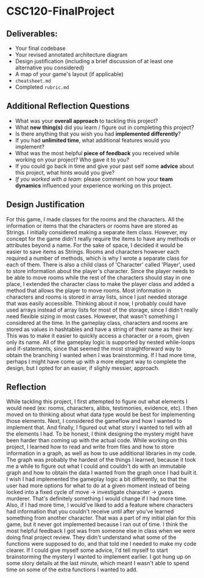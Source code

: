 # CSC120-FinalProject

## Deliverables:
 - Your final codebase
 - Your revised annotated architecture diagram
 - Design justification (including a brief discussion of at least one alternative you considered)
 - A map of your game's layout (if applicable)
 - `cheatsheet.md`
 - Completed `rubric.md`
  
## Additional Reflection Questions
 - What was your **overall approach** to tackling this project?
 - What **new thing(s)** did you learn / figure out in completing this project?
 - Is there anything that you wish you had **implemented differently**?
 - If you had **unlimited time**, what additional features would you implement?
 - What was the most helpful **piece of feedback** you received while working on your project? Who gave it to you?
 - If you could go back in time and give your past self some **advice** about this project, what hints would you give?
 - _If you worked with a team:_ please comment on how your **team dynamics** influenced your experience working on this project.

 ## Design Justification
For this game, I made classes for the rooms and the characters. All the information or items that the characters or rooms have are stored as Strings. I initially considered making a separate item class. However, my concept for the game didn't really require the items to have any methods or attributes beyond a name. For the sake of space, I decided it would be easier to save items as Strings. Rooms and characters however each required a number of methods, which is why I wrote a separate class for each of them. There is also a child class of 'Character' called 'Player', used to store information about the player's character. Since the player needs to be able to move rooms while the rest of the characters should stay in one place, I extended the character class to make the player class and added a method that allows the player to move rooms. Most information in characters and rooms is stored in array lists, since I just needed storage that was easily accessible. Thinking about it now, I probably could have used arrays instead of array lists for most of the storage, since I didn't really need flexible sizing in most cases. However, that wasn't something I considered at the time. In the gameplay class, characters and rooms are stored as values in hashtables and have a string of their name as their key. This was to make it easier to quickly access a character or a room, given only its name. All of the gameplay logic is supported by nested while-loops and if-statements, since that seemed the most straightforward way to obtain the branching I wanted when I was brainstorming. If I had more time, perhaps I might have come up with a more elegant way to complete the design, but I opted for an easier, if slighly messier, approach.

## Reflection
While tackling this project, I first attempted to figure out what elements I would need (ex: rooms, characters, alibis, testimonies, evidence, etc). I then moved on to thinking about what data type would be best for implementing those elements. Next, I considered the gameflow and how I wanted to implement that. And finally, I figured out what story I wanted to tell with all the elements I had. To be honest, I think designing the mystery might have been harder than coming up with the actual code. While working on this project, I learned how to read and write from files and how to store information in a graph, as well as how to use additional libraries in my code. The graph was probably the hardest of the things I learned, because it took me a while to figure out what I could and couldn't do with an immutable graph and how to obtain the data I wanted from the graph once I had built it. I wish I had implemented the gameplay logic a bit differently, so that the user had more options for what to do at a given moment instead of being locked into a fixed cycle of move -> investigate character -> guess murderer. That's definitely something I would change if I had more time. Also, if I had more time, I would've liked to add a feature where characters had information that you couldn't receive until after you've learned something from another character. That was a part of my initial plan for this game, but it never got implemented because I ran out of time. I think the most helpful feedback I got was from someone else in class when we were doing final project review. They didn't understand what some of the functions were supposed to do, and that told me I needed to make my code clearer. If I could give myself some advice, I'd tell myself to start brainstorming the mystery I wanted to implement earlier. I got hung up on some story details at the last minute, which meant I wasn't able to spend time on some of the extra functions I wanted to add.